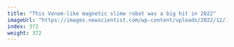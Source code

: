 ```yaml
---
title: "This Venom-like magnetic slime robot was a big hit in 2022"
imageUrl: "https://images.newscientist.com/wp-content/uploads/2022/12/15143115/SEI_137666094.jpg?width=600"
index: 372
weight: 372
---
```

